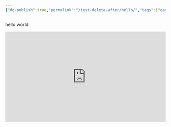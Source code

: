 ```yaml
---
{"dg-publish":true,"permalink":"/test-delete-after/hello/","tags":["gardenEntry"]}
---
```


<script>
  async function authenticateUser() {
    const email = prompt("Lütfen e-posta adresinizi girin:");
    const response = await fetch("https://script.google.com/macros/s/AKfycbx3Wg2ZZsif34nqyRzn2k6vRrb_HdQsZxHNmw24amchmRj3qGG95_DuQiyf8f6eNDA8_Q/exec", {
      method: "POST",
      headers: { "Content-Type": "application/x-www-form-urlencoded" },
      body: new URLSearchParams({ email }),
    });
    const result = await response.text();
    if (result !== "authorized") {
      alert("Erişim reddedildi! Ana sayfaya yönlendiriliyorsunuz.");
      window.location.href = "/";
    }
  }
  authenticateUser();
</script>

hello world
<div style="padding:56.25% 0 0 0;position:relative;"><iframe src="https://player.vimeo.com/video/960112301?h=3cf377f641&amp;badge=0&amp;autopause=0&amp;player_id=0&amp;app_id=58479" frameborder="0" allow="autoplay; fullscreen; picture-in-picture; clipboard-write" style="position:absolute;top:0;left:0;width:100%;height:100%;" title="ANI_12"></iframe></div>
